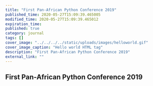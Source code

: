 ```yaml
---
title: "First Pan-African Python Conference 2019"
published_time: 2020-05-27T15:09:39.465005
modified_time: 2020-05-27T15:09:39.465012
expiration_time: 
published: true
category: journal
tags: []
cover_image: "../../../../static/uploads/images/helloworld.gif"
cover_image_caption: "Hello world HTML tag"
description: "First Pan-African Python Conference 2019"
external_link: ""
---
```


## First Pan-African Python Conference 2019

